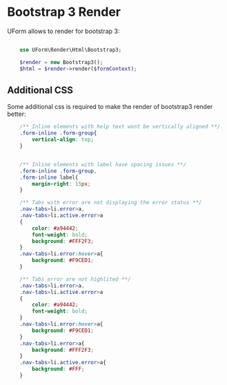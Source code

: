 Bootstrap 3 Render
==================

UForm allows to render for bootstrap 3:

```php

    use UForm\Render\Html\Bootstrap3;

    $render = new Bootstrap3();
    $html = $render->render($formContext);

```

Additional CSS
--------------

Some additional css is required to make the render of bootstrap3 render better:


```css
    /** Inline elements with help text wont be vertically aligned **/
    .form-inline .form-group{
        vertical-align: top;
    }


    /** Inline elements with label have spacing issues **/
    .form-inline .form-group,
    .form-inline label{
        margin-right: 15px;
    }

    /** Tabs with error are not displaying the error status **/
    .nav-tabs>li.error>a,
    .nav-tabs>li.active.error>a
    {
        color: #a94442;
        font-weight: bold;
        background: #FFF2F3;
    }
    .nav-tabs>li.error:hover>a{
        background: #F9CED1;
    }

    /** Tabs error are not highlited **/
    .nav-tabs>li.error>a,
    .nav-tabs>li.active.error>a
    {
        color: #a94442;
        font-weight: bold;
    }
    .nav-tabs>li.error:hover>a{
        background: #F9CED1;
    }
    .nav-tabs>li.error>a{
        background: #FFF2F3;
    }
    .nav-tabs>li.active.error>a{
        background: #FFF;
    }
```
